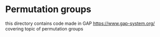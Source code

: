 # Permutation groups

this directory contains code made in GAP
https://www.gap-system.org/
covering topic of permutation groups
